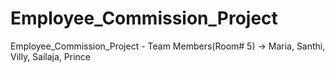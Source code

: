 # Employee_Commission_Project
Employee_Commission_Project - Team Members(Room# 5) -> Maria, Santhi, Villy, Sailaja, Prince
